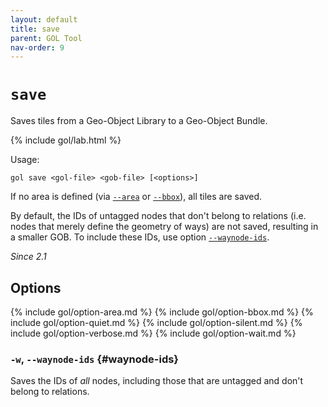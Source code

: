 ```yaml
---
layout: default
title: save
parent: GOL Tool
nav-order: 9
---
```


# `save`

Saves tiles from a Geo-Object Library to a Geo-Object Bundle.

{% include gol/lab.html %}

Usage:

    gol save <gol-file> <gob-file> [<options>]

If no area is defined (via [`--area`](#option-area) or [`--bbox`](#option-bbox)), all tiles are saved.

By default, the IDs of untagged nodes that don't belong to relations (i.e. nodes that merely define the geometry of ways) are not saved, resulting in a smaller GOB. To include these IDs, use option [`--waynode-ids`](#option-waynode-ids).

*Since 2.1*

## Options

{% include gol/option-area.md %}
{% include gol/option-bbox.md %}
{% include gol/option-quiet.md %}
{% include gol/option-silent.md %}
{% include gol/option-verbose.md %}
{% include gol/option-wait.md %}

### `-w`, `--waynode-ids` {#waynode-ids}

Saves the IDs of *all* nodes, including those that are untagged and don't belong to relations. 